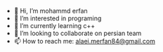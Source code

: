 - 👋 Hi, I’m mohammd erfan
- 👀 I’m interested in programing
- 🌱 I’m currently learning c++
- 💞️ I’m looking to collaborate on persian team
- 📫 How to reach me: alaei.merfan84@gmail.com
